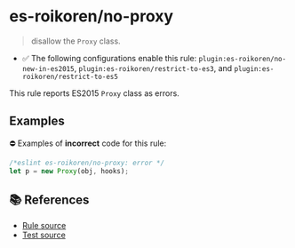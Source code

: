 # es-roikoren/no-proxy
> disallow the `Proxy` class.

- ✅ The following configurations enable this rule: `plugin:es-roikoren/no-new-in-es2015`, `plugin:es-roikoren/restrict-to-es3`, and `plugin:es-roikoren/restrict-to-es5`

This rule reports ES2015 `Proxy` class as errors.

## Examples

⛔ Examples of **incorrect** code for this rule:

```js
/*eslint es-roikoren/no-proxy: error */
let p = new Proxy(obj, hooks);
```

## 📚 References

- [Rule source](https://github.com/roikoren755/eslint-plugin-es/blob/v1.0.1/src/rules/no-proxy.ts)
- [Test source](https://github.com/roikoren755/eslint-plugin-es/blob/v1.0.1/tests/src/rules/no-proxy.ts)
